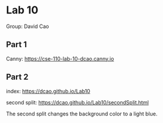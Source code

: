 # Lab 10

Group: David Cao

## Part 1

Canny: https://cse-110-lab-10-dcao.canny.io

## Part 2

index: https://dcao.github.io/Lab10

second split: https://dcao.github.io/Lab10/secondSplit.html

The second split changes the background color to a light blue.
